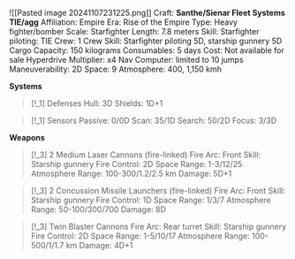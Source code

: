 ![[Pasted image 20241107231225.png]]
Craft: **Santhe/Sienar Fleet Systems TIE/agg**
Affiliation: Empire
Era: Rise of the Empire
Type: Heavy fighter/bomber
Scale: Starfighter
Length: 7.8 meters
Skill: Starfighter piloting: TIE
Crew: 1
Crew Skill: Starfighter piloting 5D, starship gunnery 5D
Cargo Capacity: 150 kilograms
Consumables: 5 days
Cost: Not available for sale
Hyperdrive Multiplier: x4
Nav Computer: limited to 10 jumps
Maneuverability: 2D
Space: 9
Atmosphere: 400, 1,150 kmh

**Systems**
> [!_1] Defenses
> Hull: 3D
> Shields: 1D+1

> [!_1] Sensors
> Passive: 0/0D
> Scan: 35/1D
> Search: 50/2D
> Focus: 3/3D

**Weapons**
> [!_3] 2 Medium Laser Cannons (fire-linked)
> Fire Arc: Front
> Skill: Starship gunnery
> Fire Control: 2D
> Space Range: 1-3/12/25
> Atmosphere Range: 100-300/1.2/2.5 km
> Damage: 5D+1

> [!_3] 2 Concussion Missile Launchers (fire-linked)
> Fire Arc: Front
> Skill: Starship gunnery
> Fire Control: 1D
> Space Range: 1/3/7
> Atmosphere Range: 50-100/300/700
> Damage: 8D

> [!_3] Twin Blaster Cannons
> Fire Arc: Rear turret
> Skill: Starship gunnery
> Fire Control: 2D
> Space Range: 1-5/10/17
> Atmosphere Range: 100-500/1/1.7 km
> Damage: 4D+1
